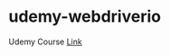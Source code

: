# udemy-webdriverio

Udemy Course [Link](https://www.udemy.com/course/webdriverio-tutorial-nodejs-javascript/)
